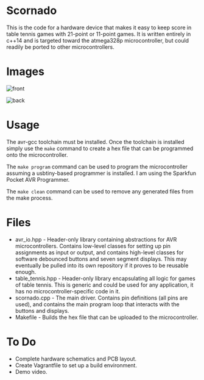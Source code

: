 # Scornado

This is the code for a hardware device that makes it easy to keep score in table tennis games with 21-point or 11-point games. It is written entirely in c++14 and is targeted toward the atmega328p microcontroller, but could readily be ported to other microcontrollers.

# Images

![front](https://raw.githubusercontent.com/jonesinator/scornado/master/front.jpg)

![back](https://raw.githubusercontent.com/jonesinator/scornado/master/back.jpg)

# Usage

The avr-gcc toolchain must be installed. Once the toolchain is installed simply use the `make` command to create a hex file that can be programmed onto the microcontroller.

The `make program` command can be used to program the microcontroller assuming a usbtiny-based programmer is installed. I am using the Sparkfun Pocket AVR Programmer.

The `make clean` command can be used to remove any generated files from the make process.

# Files

* avr\_io.hpp - Header-only library containing abstractions for AVR microcontrollers. Contains low-level classes for setting up pin assignments as input or output, and contains high-level classes for software debounced buttons and seven segment displays. This may eventually be pulled into its own repository if it proves to be reusable enough.
* table\_tennis.hpp - Header-only library encapsulating all logic for games of table tennis. This is generic and could be used for any application, it has no microcontroller-specific code in it.
* scornado.cpp - The main driver. Contains pin definitions (all pins are used), and contains the main program loop that interacts with the buttons and displays.
* Makefile - Builds the hex file that can be uploaded to the microcontroller.

# To Do

* Complete hardware schematics and PCB layout.
* Create Vagrantfile to set up a build environment.
* Demo video.
